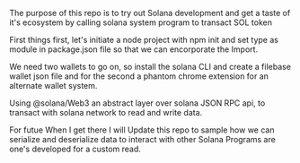 The purpose of this repo is to try out Solana development and get a taste of it's ecosystem by calling solana system program to transact SOL token

First things first, let's initiate a node project with npm init and set type as module in package.json file so that we can encorporate the Import.

We need two wallets to go on, so install the solana CLI and create a filebase wallet json file and for the second a phantom chrome extension for an alternate wallet system.

Using @solana/Web3 an abstract layer over solana JSON RPC api, to transact with solana network to read and write data. 

For futue When I get there I will Update this repo to sample how we can serialize and deserialize data to interact with other Solana Programs are one's developed for a custom read.
